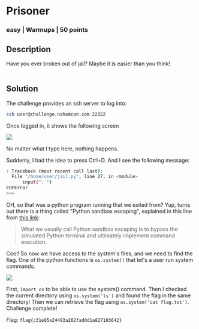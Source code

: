 # Prisoner
### easy | Warmups | 50 points

## Description
Have you ever broken out of jail? Maybe it is easier than you think! 
<br /><br />

## Solution
The challenge provides an ssh server to log into:
```bash
ssh user@challenge.nahamcon.com 22322
```

Once logged in, it shows the following screen

![](images/prisoner-ssh.png)

No matter what I type here, nothing happens.

Suddenly, I had the idea to press Ctrl+D. And I see the following message:
```bash
: Traceback (most recent call last):
  File "/home/user/jail.py", line 27, in <module>
      input(": ")
EOFError
>>>
```

OH, so that was a python program running that we exited from? Yup, turns out there is a thing called "Python sandbox escaping", explained in this line from [this link](https://github.com/mahaloz/ctf-wiki-en/blob/master/docs/pwn/linux/sandbox/python-sandbox-escape.md):
>What we usually call Python sandbox escaping is to bypass the simulated Python terminal and ultimately implement command execution.

Cool! So now we have access to the system's files, and we need to find the flag. One of the python functions is `os.system()` that let's a user run system commands.

![](images/prisoner-flag.png)

First, `import os` to be able to use the system() command. Then I checked the current directory using `os.system('ls')` and found the flag in the same directory! Then we can retrieve the flag using `os.system('cat flag.txt')`. Challenge complete!

Flag: `flag{c31e05a24493a202fad0d1a827103642}`
